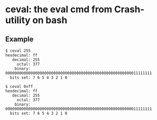 # ceval: the eval cmd from Crash-utility on bash
## Example
```
$ ceval 255
hexdecimal: ff
   decimal: 255
     octal: 377
    binary: 0000000000000000000000000000000000000000000000000000000011111111
  bits set: 7 6 5 4 3 2 1 0
```
```
$ ceval 0xff
hexdecimal: ff
   decimal: 255
     octal: 377
    binary: 0000000000000000000000000000000000000000000000000000000011111111
  bits set: 7 6 5 4 3 2 1 0
```

